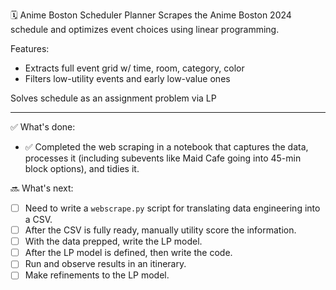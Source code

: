 🗓 Anime Boston Scheduler Planner
Scrapes the Anime Boston 2024 schedule and optimizes event choices using linear programming.

Features:
- Extracts full event grid w/ time, room, category, color
- Filters low-utility events and early low-value ones

Solves schedule as an assignment problem via LP

----
✅ What's done:
- ✅ Completed the web scraping in a notebook that captures the data, processes it (including subevents like Maid Cafe going into 45-min block options), and tidies it. 

🔜 What's next:
- ☐ Need to write a `webscrape.py` script for translating data engineering into a CSV.
- ☐ After the CSV is fully ready, manually utility score the information.
- ☐ With the data prepped, write the LP model.
- ☐ After the LP model is defined, then write the code.
- ☐ Run and observe results in an itinerary.
- ☐ Make refinements to the LP model.
